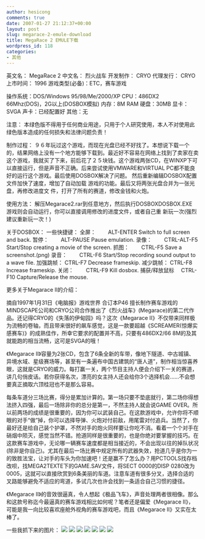 ```yaml
---
author: hesicong
comments: true
date: 2007-01-27 21:12:37+00:00
layout: post
slug: megarace-2-emule-download
title: MegaRace 2 EMULE下载
wordpress_id: 118
categories:
- 其他
---
```


英文名： MegaRace 2
中文名： 烈火战车
开发制作： CRYO
代理发行： CRYO
上市时间： 1996
游戏类型(必备)：ETC，赛车游戏

操作系统：DOS/Windows 95/98/Me/2000/XP
CPU：486DX2 66Mhz(DOS)，2G以上(DOSBOX模拟)
内存：8M RAM
硬盘：30MB
显卡：SVGA
声卡：已经配置好
其他：无

注意：
本绿色版不得用于任何商业用途，只用于个人研究使用，本人不对使用此绿色版本造成的任何损失和法律问题负责！

制作过程：
９６年玩过这个游戏，而现在光盘已经不好找了。本想说下载一个的，结果网络上没有一个地方能够下载到。最近好不容易在网络上找到了卖家在卖这个游戏，我就买了下来，前后花了２５块钱。这个游戏两张CD，在WINXP下可以直接运行，但是声音不正确。后来尝试使用VMWARE和VIRTUAL PC都不能良好的运行这个游戏。最后使用DOSBOX解决了问题。
然后重新编辑DOSBOX配置文件加快了速度，增加了自动加载
游戏的功能。最后又将两张光盘合并为一张光盘，再修改进度文
件，打开了所有的赛道，修改金钱和火炮。

使用方法：
解压Megarace2.rar到任意地方，然后执行DOSBOXDOSBOX.EXE
游戏则会自动运行，你可以直接调用修改的进度文件，或者自己重
新玩一次(强烈建议重新玩一次！)

关于DOSBOX：
一些快捷键：
全屏：　　	ALT-ENTER     Switch to full screen and back.
暂停：　　	ALT-PAUSE     Pause emulation.
录像：　　	CTRL-ALT-F5   Start/Stop creating a movie of the screen.
抓图：　　	CTRL-F5       Save a screenshot.(png)
录音：　　	CTRL-F6       Start/Stop recording sound output to a wave file.
加强跳帧：	CTRL-F7       Decrease frameskip.
减少跳帧：	CTRL-F8       Increase frameskip.
关闭：　　	CTRL-F9       Kill dosbox.
捕获/释放鼠标　 CTRL-F10      Capture/Release the mouse.

更多关于Megarace II的介绍：

摘自1997年1月31日《电脑报》游戏世界 合订本P46
擅长制作赛车游戏的MINDSCAPE公司和CRYO公司合作推出了《烈火战车》(Megarace)的第二代作品。还记得CRYO的《失落的伊甸园》吗？这次《Megarace II》不仅带来同样极为流畅的卷轴，而且带来很好的飙车感觉，这是一款要超越《SCREAMER(惊爆实感赛车)》的成熟佳作，所幸它要求的配置并不高，只要有486DX2/66 8M的及其就能跑的相当流畅，这可是SVGA的哦！

《Megarace II》容量为2张CD，包含了6条全新的车带，像地下隧道、中古城镇、异境水域、星级赛场等，甚至有一条遍布中国古建筑的“唐人道”，制作相当惊喜养眼，这就是CRYO的威力。每打赢一关，两个节目主持人便会介绍下一关的赛道，讲几句俏皮话。若你获得名次，漂亮的女主持人还会给你3个选择机会……不会想要真正摘取六顶桂冠也不是那么容易。

每条车道分三场比赛，得分是累加计算的。第一场只要不垫底就行，第二场你得想法挤入四强，最后一场除非你的总分是第一，不然主持人就会说GAME OVER。所以前两场的成绩是很重要的，因为你可以武装自己。在这款游戏中，允许你将不顺眼的对手“做”掉，你可以选择导弹、火炮对付前敌，用尾雷对付追兵。当然了，你最好还是给自己装个护罩，不然对手的炮火同样要让你吃不消。看着一个个对手在硝烟中陨灭，感觉当然不错。抢道同样是很重要的，也是你绝对要掌握的技巧。在这款赛车游戏中，无论哪一辆赛车速度都是相当接近的，不会出现以往的掉队状况(除非是你自己)。尤其在最后一场比赛中规定所有的武器失效，抢道几乎是你为一的致胜法宝，让对手的车头为你加速吧！还是赢不了怎么办？用PCTOOLS找存档改呗，找MEGA2TEXTE下的GAME.SAV文件，将SECT 0000的DISP 0280改为0005，这就可以直接欣赏到6条美丽的车道。注意车道有很多分叉，选择合适的叉路能够避免不适应的弯道，多试几次也许会找到一条适合自己习惯的捷径。

《Megarace II》的音效很逼真，令人想起《极品飞车》，声音处理两者很相像。那么和这款号称迄今最逼真的赛车游戏相比如何呢？笔者还是偏爱《Megarace II》，可能是我一向比较喜欢座舱外视角的赛车游戏吧，而且《Megarace II》又实在太棒了。

一些我抓下来的图片：
![](http://www.hesicong.net/Store/VeryCD/MegaRace2/pngs/m_000.png)
![](http://www.hesicong.net/Store/VeryCD/MegaRace2/pngs/m_001.png)
![](http://www.hesicong.net/Store/VeryCD/MegaRace2/pngs/m_011.png)
![](http://www.hesicong.net/Store/VeryCD/MegaRace2/pngs/m_019.png)
![](http://www.hesicong.net/Store/VeryCD/MegaRace2/pngs/m_020.png)
![](http://www.hesicong.net/Store/VeryCD/MegaRace2/pngs/m_037.png)
![](http://www.hesicong.net/Store/VeryCD/MegaRace2/pngs/m_049.png)